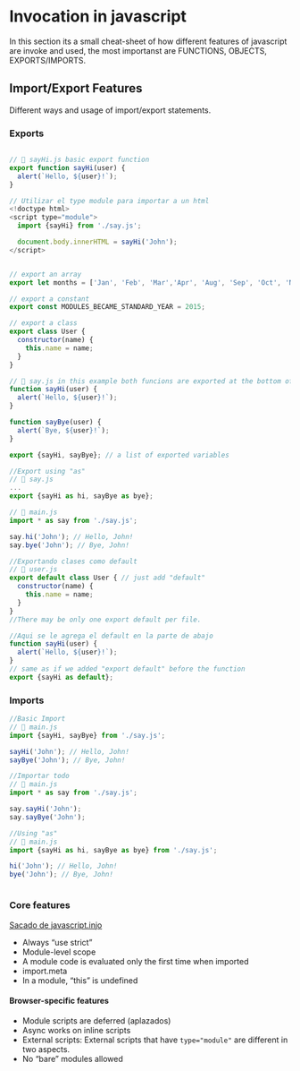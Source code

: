 # Invocation in javascript

In this section its a small cheat-sheet of how different features of javascript are invoke and used, the most importanst are FUNCTIONS, OBJECTS, EXPORTS/IMPORTS.

## Import/Export Features

Different ways and usage of import/export statements.

### Exports

```js

// 📁 sayHi.js basic export function
export function sayHi(user) {
  alert(`Hello, ${user}!`);
}

// Utilizar el type module para importar a un html
<!doctype html>
<script type="module">
  import {sayHi} from './say.js';

  document.body.innerHTML = sayHi('John');
</script>


// export an array
export let months = ['Jan', 'Feb', 'Mar','Apr', 'Aug', 'Sep', 'Oct', 'Nov', 'Dec'];

// export a constant
export const MODULES_BECAME_STANDARD_YEAR = 2015;

// export a class
export class User {
  constructor(name) {
    this.name = name;
  }
}

// 📁 say.js in this example both funcions are exported at the bottom of the file
function sayHi(user) {
  alert(`Hello, ${user}!`);
}

function sayBye(user) {
  alert(`Bye, ${user}!`);
}

export {sayHi, sayBye}; // a list of exported variables

//Export using "as"
// 📁 say.js
...
export {sayHi as hi, sayBye as bye};

// 📁 main.js
import * as say from './say.js';

say.hi('John'); // Hello, John!
say.bye('John'); // Bye, John!

//Exportando clases como default
// 📁 user.js
export default class User { // just add "default"
  constructor(name) {
    this.name = name;
  }
}
//There may be only one export default per file.

//Aqui se le agrega el default en la parte de abajo
function sayHi(user) {
  alert(`Hello, ${user}!`);
}
// same as if we added "export default" before the function
export {sayHi as default};


```

### Imports

```js
//Basic Import
// 📁 main.js
import {sayHi, sayBye} from './say.js';

sayHi('John'); // Hello, John!
sayBye('John'); // Bye, John!

//Importar todo
// 📁 main.js
import * as say from './say.js';

say.sayHi('John');
say.sayBye('John');

//Using "as"
// 📁 main.js
import {sayHi as hi, sayBye as bye} from './say.js';

hi('John'); // Hello, John!
bye('John'); // Bye, John!



```

### Core features

[Sacado de javascript.injo](https://javascript.info/modules-intro)

- Always “use strict”
- Module-level scope
- A module code is evaluated only the first time when imported
- import.meta
- In a module, “this” is undefined

#### Browser-specific features

- Module scripts are deferred (aplazados)
- Async works on inline scripts
- External scripts: External scripts that have `type="module"` are different in two aspects.
- No “bare” modules allowed
